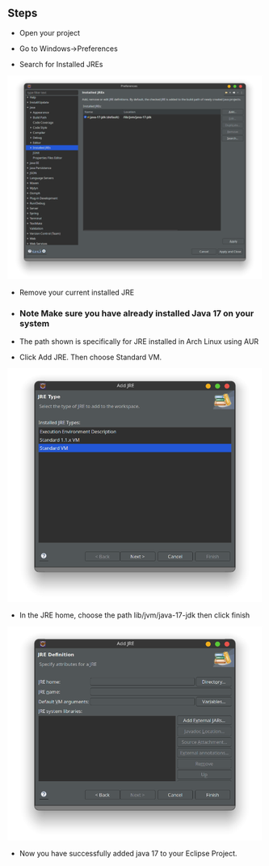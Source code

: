 ## Steps

- Open your project

- Go to Windows->Preferences

- Search for Installed JREs

![JRE](jre.png)

- Remove your current installed JRE

- ### Note Make sure you have already installed Java 17 on your system

- The path shown is specifically for JRE installed in Arch Linux using AUR

- Click Add JRE. Then choose Standard VM.

![JRE Type](jretype.png)

- In the JRE home, choose the path lib/jvm/java-17-jdk then click finish

![ADD JRE](addjre.png)

- Now you have successfully added java 17 to your Eclipse Project.

